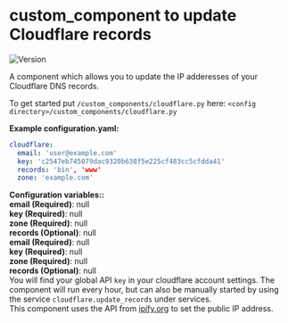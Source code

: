 # custom_component to update Cloudflare records
![Version](https://img.shields.io/badge/version-2.0.1-green.svg?style=for-the-badge)
  
A component which allows you to update the IP adderesses of your Cloudflare DNS records.
  
To get started put `/custom_components/cloudflare.py` here:
`<config directory>/custom_components/cloudflare.py`  
  
**Example configuration.yaml:**
```yaml
cloudflare:
  email: 'user@example.com'
  key: 'c2547eb745079dac9320b638f5e225cf483cc5cfdda41'
  records: 'bin', 'www'
  zone: 'example.com'
```
**Configuration variables::**  
**email (Required)**: null  
**key (Required)**: null  
**zone (Required)**: null  
**records (Optional)**: null  
**email (Required)**: null  
**key (Required)**: null  
**zone (Required)**: null  
**records (Optional)**: null  
You will find your global API `key` in your cloudflare account settings.
The component will run every hour, but can also be manually started by using the service `cloudflare.update_records` under services.  
This component uses the API from [ipify.org](https://www.ipify.org/) to set the public IP address.